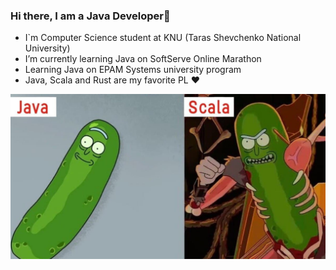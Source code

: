 ### Hi there, I am a Java Developer👋

- I`m Computer Science student at KNU (Taras Shevchenko National University)
- I’m currently learning Java on SoftServe Online Marathon
- Learning Java on EPAM Systems university program
- Java, Scala and Rust are my favorite PL ❤

![alt tag](https://github.com/RomanSulymka/RomanSulymka/blob/main/photo_2020-11-02_18-07-47.jpg)
<!--
**RomanSulymka/RomanSulymka** is a ✨ _special_ ✨ repository because its `README.md` (this file) appears on your GitHub profile.

Here are some ideas to get you started:

- 🔭 I’m currently working on ...
- 🌱 I’m currently learning ...
- 👯 I’m looking to collaborate on ...
- 🤔 I’m looking for help with ...
- 💬 Ask me about ...
- 📫 How to reach me: ...
- 😄 Pronouns: ...
- ⚡ Fun fact: ...
-->
